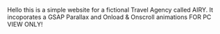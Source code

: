 Hello this is a simple website for a fictional Travel Agency called AIRY. It incoporates 
a GSAP Parallax and Onload &  Onscroll animations
FOR PC VIEW ONLY!
